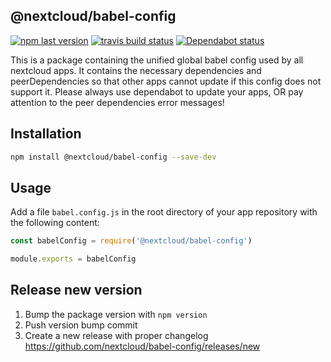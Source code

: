 ## @nextcloud/babel-config

[![npm last version](https://img.shields.io/npm/v/@nextcloud/babel-config.svg?style=flat-square)](https://www.npmjs.com/package/@nextcloud/babel-config)
[![travis build status](https://img.shields.io/travis/com/nextcloud/babel-config/master.svg?style=flat-square)](https://travis-ci.com/nextcloud/babel-config)
[![Dependabot status](https://img.shields.io/badge/Dependabot-enabled-brightgreen.svg?longCache=true&style=flat-square&logo=dependabot)](https://dependabot.com)


This is a package containing the unified global babel config used by all nextcloud apps.
It contains the necessary dependencies and peerDependencies so that other apps cannot update if this config does not support it.
Please always use dependabot to update your apps, OR pay attention to the peer dependencies error messages!


## Installation

```bash
npm install @nextcloud/babel-config --save-dev
```

## Usage

Add a file `babel.config.js` in the root directory of your app repository with the following content:

```js
const babelConfig = require('@nextcloud/babel-config')

module.exports = babelConfig
```

## Release new version

 1. Bump the package version with `npm version`
 2. Push version bump commit
 3. Create a new release with proper changelog https://github.com/nextcloud/babel-config/releases/new
